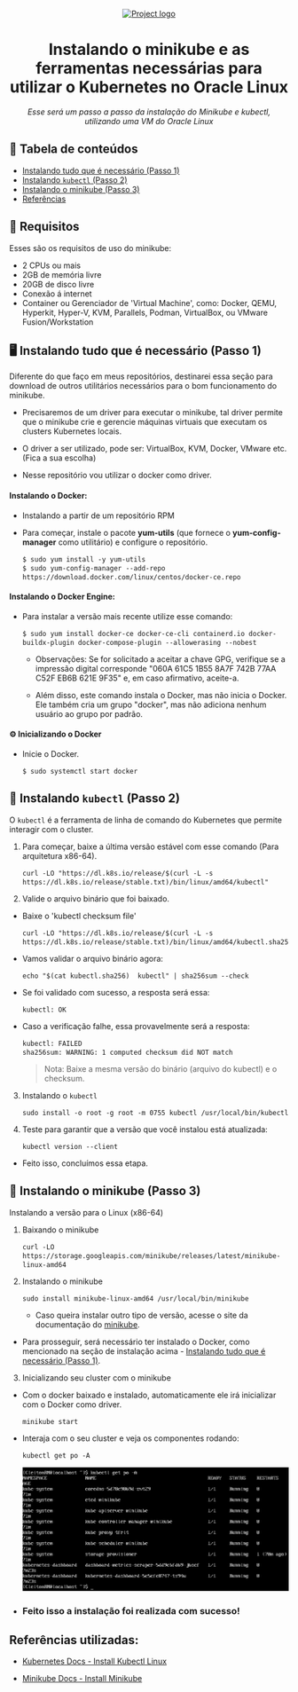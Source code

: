 
<p align="center">
  <a href="" rel="noopener">
 <img max-width=400px height=100px src="https://upload.wikimedia.org/wikipedia/commons/thumb/4/45/Logo_CompassoUOL_Positivo.png/1200px-Logo_CompassoUOL_Positivo.png" alt="Project logo"></a>
</p>

<h1 align="center">Instalando o minikube e as ferramentas necessárias para utilizar o Kubernetes no Oracle Linux</h1> 
<p align="center"><i>Esse será um passo a passo da instalação do Minikube e kubectl, utilizando uma VM do Oracle Linux</i></p>

## 📝 Tabela de conteúdos
- [Instalando tudo que é necessário (Passo 1)](#step1)
- [Instalando `kubectl` (Passo 2)](#step2)
- [ Instalando o minikube (Passo 3)](#step3)
- [Referências](#documentation)

## 📑 Requisitos
Esses são os requisitos de uso do minikube:
- 2 CPUs ou mais
- 2GB de memória livre
- 20GB de disco livre
- Conexão á internet
- Container ou Gerenciador de 'Virtual Machine', como: Docker, QEMU, Hyperkit, Hyper-V, KVM, Parallels, Podman, VirtualBox, ou VMware Fusion/Workstation

## 🖥️ Instalando tudo que é necessário (Passo 1)<a name = "step1"></a>

Diferente do que faço em meus repositórios, destinarei essa seção para download de outros utilitários necessários para o bom funcionamento do minikube.

- Precisaremos de um driver para executar o minikube, tal driver permite que o minikube crie e gerencie máquinas virtuais que executam os clusters Kubernetes locais. 

- O driver a ser utilizado, pode ser: VirtualBox, KVM, Docker, VMware etc. (Fica a sua escolha)

- Nesse repositório vou utilizar o docker como driver.

#### Instalando o Docker:

- Instalando a partir de um repositório RPM
- Para começar, instale o pacote **yum-utils** (que fornece o **yum-config-manager** como utilitário) e configure o repositório.

    ```
    $ sudo yum install -y yum-utils
    $ sudo yum-config-manager --add-repo https://download.docker.com/linux/centos/docker-ce.repo
    ```

#### Instalando o Docker Engine:

- Para instalar a versão mais recente utilize esse comando:

    ```
    $ sudo yum install docker-ce docker-ce-cli containerd.io docker-buildx-plugin docker-compose-plugin --allowerasing --nobest
    ```

    - Observações: Se for solicitado a aceitar a chave GPG, verifique se a impressão digital corresponde "060A 61C5 1B55 8A7F 742B 77AA C52F EB6B 621E 9F35" e, em caso afirmativo, aceite-a.
    
    - Além disso, este comando instala o Docker, mas não inicia o Docker. Ele também cria um grupo "docker", mas não adiciona nenhum usuário ao grupo por padrão.

#### ⚙️ Inicializando o Docker <a name = "step2"></a>

- Inicie o Docker.

    ```
    $ sudo systemctl start docker
    ```


## 🔽 Instalando `kubectl` (Passo 2)<a name = "step2"></a>

O `kubectl` é a ferramenta de linha de comando do Kubernetes que permite interagir com o cluster.

1. Para começar, baixe a última versão estável com esse comando (Para arquitetura x86-64).

    ```
    curl -LO "https://dl.k8s.io/release/$(curl -L -s https://dl.k8s.io/release/stable.txt)/bin/linux/amd64/kubectl"
    ```

2. Valide o arquivo binário que foi baixado.

- Baixe o 'kubectl checksum file'
    ```
    curl -LO "https://dl.k8s.io/release/$(curl -L -s https://dl.k8s.io/release/stable.txt)/bin/linux/amd64/kubectl.sha256"
    ```

- Vamos validar o arquivo binário agora:

    ```
    echo "$(cat kubectl.sha256)  kubectl" | sha256sum --check
    ```

- Se foi validado com sucesso, a resposta será essa:
    ```
    kubectl: OK
    ```

- Caso a verificação falhe, essa provavelmente será a resposta:
    ```
    kubectl: FAILED
    sha256sum: WARNING: 1 computed checksum did NOT match
    ```

    >Nota: Baixe a mesma versão do binário (arquivo do kubectl) e o checksum.

3. Instalando o `kubectl`

    ```
    sudo install -o root -g root -m 0755 kubectl /usr/local/bin/kubectl
    ```

4. Teste para garantir que a versão que você instalou está atualizada:

    ```
    kubectl version --client
    ```

- Feito isso, concluímos essa etapa.

## 🔽 Instalando o minikube (Passo 3)<a name = "step3"></a>
Instalando a versão para o Linux (x86-64)

1. Baixando o minikube

    ```
    curl -LO https://storage.googleapis.com/minikube/releases/latest/minikube-linux-amd64
    ```

2. Instalando o minikube

    ```
    sudo install minikube-linux-amd64 /usr/local/bin/minikube
    ```

    - Caso queira instalar outro tipo de versão, acesse o site da documentação do [minikube](https://minikube.sigs.k8s.io/docs/start/).

- Para prosseguir, será necessário ter instalado o Docker, como mencionado na seção de instalação acima - [Instalando tudo que é necessário (Passo 1)](#step1).

3. Inicializando seu cluster com o minikube

- Com o docker baixado e instalado, automaticamente ele irá inicializar com o Docker como driver.

    ```
    minikube start
    ```

- Interaja com o seu cluster e veja os componentes rodando:

    ```
    kubectl get po -A
    ```

    <img src="./Screenshots/VerificandoComponentes-k8s.png" min-width="80%">
    
- ### Feito isso a instalação foi realizada com sucesso!

## Referências utilizadas:<a name="documentation"></a>
- [Kubernetes Docs - Install Kubectl Linux](https://kubernetes.io/docs/tasks/tools/install-kubectl-linux/)

- [Minikube Docs - Install Minikube](https://minikube.sigs.k8s.io/docs/start/)